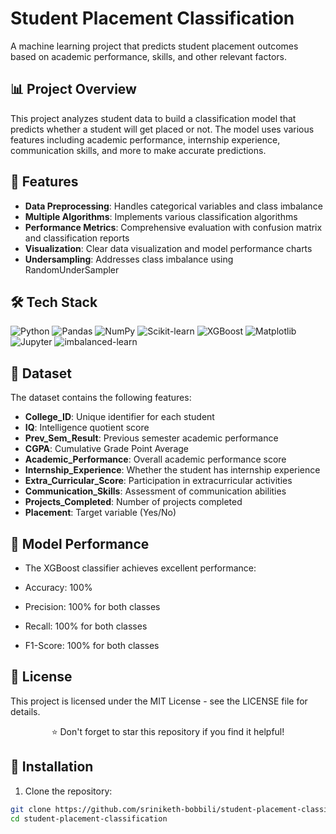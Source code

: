 # Student Placement Classification

A machine learning project that predicts student placement outcomes based on academic performance, skills, and other relevant factors.

## 📊 Project Overview

This project analyzes student data to build a classification model that predicts whether a student will get placed or not. The model uses various features including academic performance, internship experience, communication skills, and more to make accurate predictions.

## 🚀 Features

- **Data Preprocessing**: Handles categorical variables and class imbalance
- **Multiple Algorithms**: Implements various classification algorithms
- **Performance Metrics**: Comprehensive evaluation with confusion matrix and classification reports
- **Visualization**: Clear data visualization and model performance charts
- **Undersampling**: Addresses class imbalance using RandomUnderSampler

## 🛠️ Tech Stack

![Python](https://img.shields.io/badge/Python-3.8%2B-blue?logo=python&logoColor=white)
![Pandas](https://img.shields.io/badge/Pandas-Data%20Analysis-orange?logo=pandas&logoColor=white)
![NumPy](https://img.shields.io/badge/NumPy-Numerical%20Computing-blue?logo=numpy&logoColor=white)
![Scikit-learn](https://img.shields.io/badge/Scikit--Learn-Machine%20Learning-orange?logo=scikit-learn&logoColor=white)
![XGBoost](https://img.shields.io/badge/XGBoost-Ensemble%20Learning-green?logo=xgboost&logoColor=white)
![Matplotlib](https://img.shields.io/badge/Matplotlib-Data%20Visualization-blue?logo=matplotlib&logoColor=white)
![Jupyter](https://img.shields.io/badge/Jupyter-Notebook-orange?logo=jupyter&logoColor=white)
![imbalanced-learn](https://img.shields.io/badge/imbalanced--learn-Data%20Sampling-lightgrey)

## 📁 Dataset

The dataset contains the following features:

- **College_ID**: Unique identifier for each student
- **IQ**: Intelligence quotient score
- **Prev_Sem_Result**: Previous semester academic performance
- **CGPA**: Cumulative Grade Point Average
- **Academic_Performance**: Overall academic performance score
- **Internship_Experience**: Whether the student has internship experience
- **Extra_Curricular_Score**: Participation in extracurricular activities
- **Communication_Skills**: Assessment of communication abilities
- **Projects_Completed**: Number of projects completed
- **Placement**: Target variable (Yes/No)


## 🎯 Model Performance
- The XGBoost classifier achieves excellent performance:

- Accuracy: 100%

- Precision: 100% for both classes

- Recall: 100% for both classes

- F1-Score: 100% for both classes

## 📝 License
This project is licensed under the MIT License - see the LICENSE file for details.

<div align="center">
⭐ Don't forget to star this repository if you find it helpful!
</div> 

## 🔧 Installation

1. Clone the repository:
```bash
git clone https://github.com/sriniketh-bobbili/student-placement-classification.git
cd student-placement-classification
